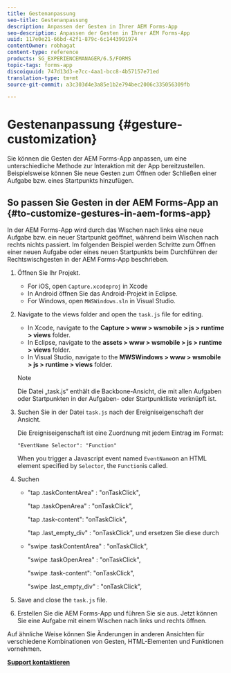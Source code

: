 ```yaml
---
title: Gestenanpassung
seo-title: Gestenanpassung
description: Anpassen der Gesten in Ihrer AEM Forms-App
seo-description: Anpassen der Gesten in Ihrer AEM Forms-App
uuid: 117e0e21-66bd-42f1-879c-6c1443991974
contentOwner: robhagat
content-type: reference
products: SG_EXPERIENCEMANAGER/6.5/FORMS
topic-tags: forms-app
discoiquuid: 747d13d3-e7cc-4aa1-bcc8-4b57157e71ed
translation-type: tm+mt
source-git-commit: a3c303d4e3a85e1b2e794bec2006c335056309fb

---
```



# Gestenanpassung {#gesture-customization}

Sie können die Gesten der AEM Forms-App anpassen, um eine unterschiedliche Methode zur Interaktion mit der App bereitzustellen. Beispielsweise können Sie neue Gesten zum Öffnen oder Schließen einer Aufgabe bzw. eines Startpunkts hinzufügen.

## So passen Sie Gesten in der AEM Forms-App an {#to-customize-gestures-in-aem-forms-app}

In der AEM Forms-App wird durch das Wischen nach links eine neue Aufgabe bzw. ein neuer Startpunkt geöffnet, während beim Wischen nach rechts nichts passiert. Im folgenden Beispiel werden Schritte zum Öffnen einer neuen Aufgabe oder eines neuen Startpunkts beim Durchführen der Rechtswischgesten in der AEM Forms-App beschrieben.

1. Öffnen Sie Ihr Projekt.

   * For iOS, open `Capture.xcodeproj` in Xcode
   * In Android öffnen Sie das Android-Projekt in Eclipse.
   * For Windows, open `MWSWindows.sln` in Visual Studio.

1. Navigate to the views folder and open the `task.js` file for editing.

   * In Xcode, navigate to the **Capture > www > wsmobile > js > runtime > views** folder.
   * In Eclipse, navigate to the **assets > www > wsmobile > js > runtime > views** folder.
   * In Visual Studio, navigate to the **MWSWindows > www > wsmobile > js > runtime > views** folder.
   >[!NOTE]
   >
   >Die Datei „task.js“ enthält die Backbone-Ansicht, die mit allen Aufgaben oder Startpunkten in der Aufgaben- oder Startpunktliste verknüpft ist.

1. Suchen Sie in der Datei `task.js` nach der Ereigniseigenschaft der Ansicht.

   Die Ereigniseigenschaft ist eine Zuordnung mit jedem Eintrag im Format:

   `"EventName Selector": "Function"`

   When you trigger a Javascript event named `EventName`on an HTML element specified by `Selector`, the `Function`is called.

1. Suchen

   * &quot;tap .taskContentArea&quot; : &quot;onTaskClick&quot;,

      &quot;tap .taskOpenArea&quot; : &quot;onTaskClick&quot;,

      &quot;tap .task-content&quot;: &quot;onTaskClick&quot;,

      &quot;tap .last_empty_div&quot; : &quot;onTaskClick&quot;,
   und ersetzen Sie diese durch

   * &quot;swipe .taskContentArea&quot; : &quot;onTaskClick&quot;,

      &quot;swipe .taskOpenArea&quot; : &quot;onTaskClick&quot;,

      &quot;swipe .task-content&quot;: &quot;onTaskClick&quot;,

      &quot;swipe .last_empty_div&quot; : &quot;onTaskClick&quot;,


1. Save and close the `task.js` file.
1. Erstellen Sie die AEM Forms-App und führen Sie sie aus. Jetzt können Sie eine Aufgabe mit einem Wischen nach links und rechts öffnen.

Auf ähnliche Weise können Sie Änderungen in anderen Ansichten für verschiedene Kombinationen von Gesten, HTML-Elementen und Funktionen vornehmen.

**[Support kontaktieren](https://www.adobe.com/account/sign-in.supportportal.html)**
